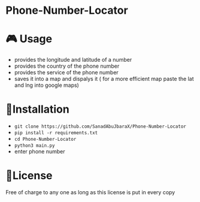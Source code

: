 # Phone-Number-Locator

# 🎮 Usage
- provides the longitude and latitude of a number 
- provides the country of the phone number
- provides the service of the phone number 
- saves it into a map and dispalys it ( for a more efficient map paste the lat and lng into google maps)

# 🔮Installation
- ```git clone https://github.com/SanadAbuJbaraX/Phone-Number-Locator ```
- ``` pip install -r requirements.txt ```
- ``` cd Phone-Number-Locator ```
- ``` python3 main.py ```
- enter phone number

# 🔗License 
Free of charge to any one as long as this license is put in every copy
